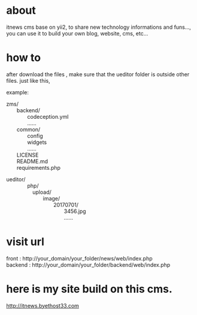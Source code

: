# about
itnews cms base on yii2, to share new technology informations and funs..., you can use it to build your own blog, website, cms, etc...


# how to 
after download the files , make sure that the ueditor folder is outside other files. just like this,

example:

zms/       
  &emsp;&emsp;backend/       
  &emsp;&emsp;&emsp;&emsp;codeception.yml       
  &emsp;&emsp;&emsp;&emsp;......       
  &emsp;&emsp;common/       
  &emsp;&emsp;&emsp;&emsp;config       
  &emsp;&emsp;&emsp;&emsp;widgets      
  &emsp;&emsp;&emsp;&emsp;......    
  &emsp;&emsp;LICENSE    
  &emsp;&emsp;README.md    
  &emsp;&emsp;requirements.php    
   
        
ueditor/    
  &emsp;&emsp;&emsp;&emsp;php/    
  &emsp;&emsp;&emsp;&emsp;&emsp;upload/    
  &emsp;&emsp;&emsp;&emsp;&emsp;&emsp;&emsp;image/     
  &emsp;&emsp;&emsp;&emsp;&emsp;&emsp;&emsp;&emsp;&emsp;20170701/     
  &emsp;&emsp;&emsp;&emsp;&emsp;&emsp;&emsp;&emsp;&emsp;&emsp;&emsp;3456.jpg          
  &emsp;&emsp;&emsp;&emsp;&emsp;&emsp;&emsp;&emsp;&emsp;&emsp;&emsp;......
       
       
       
       
# visit url          
front : http://your_domain/your_folder/news/web/index.php       
backend : http://your_domain/your_folder/backend/web/index.php

       
       
# here is my site build on this cms.      
http://itnews.byethost33.com  
      

